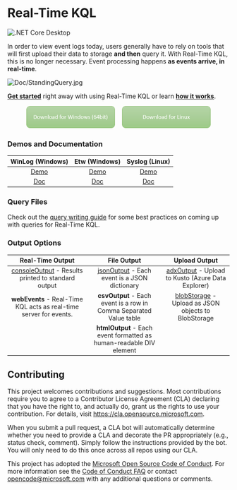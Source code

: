 # Real-Time KQL
![.NET Core Desktop](https://github.com/microsoft/KqlTools/workflows/.NET%20Core%20Desktop/badge.svg?branch=master&event=push)

In order to view event logs today, users generally have to rely on tools that will first upload their data to storage **and then** query it. With Real-Time KQL, this is no longer necessary. Event processing happens **as events arrive, in real-time**.



![Doc/StandingQuery.jpg](Doc/StandingQuery.jpg)



[**Get started**](Doc/GettingStarted.md) right away with using Real-Time KQL or learn [**how it works**](Doc/Readme.md).



<div align="center">
    <a href="https://github.com/microsoft/KqlTools/releases/download/v1.0.0/RealTimeKql-winx64-TestRelease.zip"><img src="DownloadWindowsButton.png" width="40%"/></a>&nbsp;&nbsp;&nbsp;&nbsp;<a href="https://github.com/microsoft/KqlTools/releases/download/v1.0.0/RealTimeKql-linux-TestRelease.zip"><img src="DownloadLinuxButton.png" width="40%"/></a>
</div>



### Demos and Documentation

|           WinLog (Windows)           |            Etw (Windows)             |            Syslog (Linux)            |
| :----------------------------------: | :----------------------------------: | :----------------------------------: |
| [Demo](https://youtu.be/GoTSuWPrkig) | [Demo](https://youtu.be/1UOL1Sg7puQ) | [Demo](https://youtu.be/kw6bSGolnpU) |
|         [Doc](Doc/Winlog.md)         |          [Doc](Doc/Etw.md)           |         [Doc](Doc/Syslog.md)         |



### Query Files

Check out the [query writing guide](Doc/QueryGuide.md) for some best practices on coming up with queries for Real-Time KQL.



### Output Options

|                       Real-Time Output                       |                         File Output                          |                        Upload Output                         |
| :----------------------------------------------------------: | :----------------------------------------------------------: | :----------------------------------------------------------: |
| [consoleOutput](Doc/RealTimeOutput.md#ConsoleOutput) - Results printed to standard output | [jsonOutput](Doc/FileOutput.md#JSONOutput) - Each event is a JSON dictionary | [adxOutput](Doc/UploadOutput.md#ADXOutput) - Upload to Kusto (Azure Data Explorer) |
| **webEvents** - Real-Time KQL acts as real-time server for events. | **csvOutput** - Each event is a row in Comma Separated Value table | [blobStorage](Doc/UploadOutput.md#BlobStorage) - Upload as JSON objects to BlobStorage |
|                                                              | **htmlOutput** - Each event formatted as human-readable DIV element |                                                              |



## Contributing

This project welcomes contributions and suggestions.  Most contributions require you to agree to a
Contributor License Agreement (CLA) declaring that you have the right to, and actually do, grant us
the rights to use your contribution. For details, visit https://cla.opensource.microsoft.com.

When you submit a pull request, a CLA bot will automatically determine whether you need to provide
a CLA and decorate the PR appropriately (e.g., status check, comment). Simply follow the instructions
provided by the bot. You will only need to do this once across all repos using our CLA.

This project has adopted the [Microsoft Open Source Code of Conduct](https://opensource.microsoft.com/codeofconduct/).
For more information see the [Code of Conduct FAQ](https://opensource.microsoft.com/codeofconduct/faq/) or
contact [opencode@microsoft.com](mailto:opencode@microsoft.com) with any additional questions or comments.